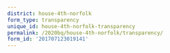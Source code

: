 ```yaml
---
district: house-4th-norfolk
form_type: transparency
unique_id: house-4th-norfolk-transparency
permalink: /2020bq/house-4th-norfolk/transparency/
form_id: '201707123019141'
---
```

